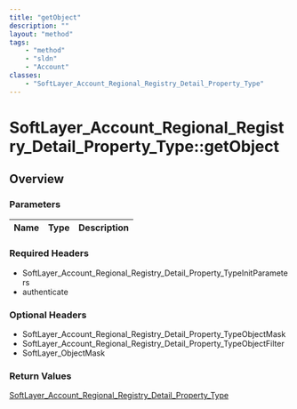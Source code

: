 ```yaml
---
title: "getObject"
description: ""
layout: "method"
tags:
    - "method"
    - "sldn"
    - "Account"
classes:
    - "SoftLayer_Account_Regional_Registry_Detail_Property_Type"
---
```

# SoftLayer_Account_Regional_Registry_Detail_Property_Type::getObject
## Overview 


### Parameters 
|Name | Type | Description |
| --- | --- | --- |


### Required Headers
* SoftLayer_Account_Regional_Registry_Detail_Property_TypeInitParameters
* authenticate

### Optional Headers
* SoftLayer_Account_Regional_Registry_Detail_Property_TypeObjectMask
* SoftLayer_Account_Regional_Registry_Detail_Property_TypeObjectFilter
* SoftLayer_ObjectMask

### Return Values
<a href='/reference/datatypes/SoftLayer_Account_Regional_Registry_Detail_Property_Type'>SoftLayer_Account_Regional_Registry_Detail_Property_Type </a>


